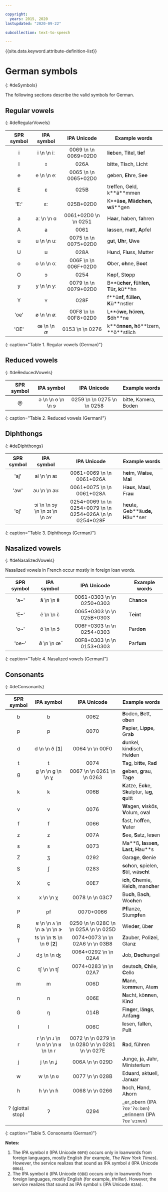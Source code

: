 ```yaml
---

copyright:
  years: 2015, 2020
lastupdated: "2020-09-22"

subcollection: text-to-speech

---
```


{{site.data.keyword.attribute-definition-list}}

# German symbols
{: #deSymbols}

The following sections describe the valid symbols for German.

## Regular vowels
{: #deRegularVowels}

| SPR symbol | IPA symbol | IPA Unicode | Example words |
|:----------:|:----------:|:-----------:|---------------|
| i | i  \n   \n &#105;&#720; | 0069  \n   \n 0069+02D0 | l**ie**ben, T**i**tel, t**ie**f |
| I | &#618; | 026A | b**i**tte, T**i**sch, L**i**cht |
| e | e  \n   \n &#101;&#720; | 0065  \n   \n 0065+02D0 | g**e**ben, **Eh**re, S**ee** |
| E | &#603; | 025B | tr**e**ffen, G**e**ld, k**&auml;**mmen |
| 'E:' | &#603;&#720; | 025B+02D0 | K**&auml;**se, M**&auml;**dchen, w**&auml;**gen |
| a | &#97;&#720;  \n   \n &#593; | 0061+02D0  \n   \n 0251 | H**aa**r, h**a**ben, f**a**hren |
| A | a | 0061 | l**a**ssen, m**a**tt, **A**pfel |
| u | u  \n   \n &#117;&#720; | 0075  \n   \n 0075+02D0 | g**u**t, **Uh**r, **U**we |
| U | &#650; | 028A | H**u**nd, Fl**u**ss, M**u**tter |
| o | o  \n   \n &#111;&#720; | 006F  \n   \n 006F+02D0 | **O**ber, **oh**ne, B**oo**t |
| O | &#596; | 0254 | K**o**pf, St**o**pp |
| y | y  \n   \n &#121;&#720; | 0079  \n   \n 0079+02D0 | B**&uuml;**cher, f**&uuml;h**len, T**&uuml;**r, k**&uuml;**hn |
| Y | &#655; | 028F | f**&uuml;**nf, f**&uuml;**llen, K**&uuml;**nstler |
| 'oe' | &#248;  \n   \n &#248;&#720; | 00F8  \n   \n 00F8+02D0 | L**&ouml;**we, h**&ouml;**ren, S**&ouml;h**ne |
| 'OE' | &#339;  \n   \n &#630; | 0153  \n   \n 0276 | k**&ouml;**nnen, h**&ouml;**lzern, **&ouml;**stlich |
{: caption="Table 1. Regular vowels (German)"}

## Reduced vowels
{: #deReducedVowels}

| SPR symbol | IPA symbol | IPA Unicode | Example words |
|:----------:|:----------:|:-----------:|---------------|
| @ | &#601;  \n   \n &#629;  \n   \n &#600; | 0259  \n   \n 0275  \n   \n 0258 | bitt**e**, Kam**e**ra, Bod**e**n |
{: caption="Table 2. Reduced vowels (German)"}

## Diphthongs
{: #deDiphthongs}

| SPR symbol | IPA symbol | IPA Unicode | Example words |
|:----------:|:----------:|:-----------:|---------------|
| 'aj' | &#97;&#105;  \n   \n &#97;&#618; | 0061+0069  \n   \n 0061+026A | h**ei**m, W**ai**se, M**ai** |
| 'aw' | &#97;&#117;  \n   \n &#97;&#650; | 0061+0075  \n   \n 0061+028A | H**au**s, M**au**l, Fr**au** |
| 'oj' | &#596;&#105;  \n   \n &#596;&#121;  \n   \n &#596;&#618;  \n   \n &#596;&#655; | 0254+0069  \n   \n 0254+0079  \n   \n 0254+026A  \n   \n 0254+028F | h**eu**te, Geb**&auml;u**de, H**&auml;u**ser |
{: caption="Table 3. Diphthongs (German)"}

## Nasalized vowels
{: #deNasalizedVowels}

Nasalized vowels in French occur mostly in foreign loan words.

| SPR symbol | IPA symbol | IPA Unicode | Example words |
|:----------:|:----------:|:-----------:|---------------|
| 'a~' | &#97;&#771;  \n   \n &#592;&#771; | 0061+0303  \n   \n 0250+0303 | Ch**an**ce |
| 'E~' | &#101;&#771;  \n   \n &#603;&#771; | 0065+0303  \n   \n 025B+0303 | T**ein**t |
| 'o~' | &#111;&#771;  \n   \n &#596;&#771; | 006F+0303  \n   \n 0254+0303 | Pard**on** |
| 'oe~' | &#248;&#771;  \n   \n &#339;&#771; | 00F8+0303  \n   \n 0153+0303 | Parf**um** |
{: caption="Table 4. Nasalized vowels (German)"}

## Consonants
{: #deConsonants}

| SPR symbol | IPA symbol | IPA Unicode | Example words |
|:----------:|:----------:|:-----------:|---------------|
| b | b | 0062 | **B**oden, **B**ett, o**b**en |
| p | p | 0070 | **P**apier, Li**pp**e, Gra**b** |
| d | d  \n   \n &#240; [**1**] | 0064  \n   \n 00F0 | **d**unkel, kin**d**isch, Hel**d**en |
| t | t | 0074 | **T**ag, bi**tt**e, Ra**d** |
| g | g  \n   \n &#609;  \n   \n &#611; | 0067  \n   \n 0261  \n   \n 0263 | **g**eben, **g**rau, Ta**g**e |
| k | k | 006B | **K**atze, E**ck**e, S**k**ulptur, la**g**, **q**uitt |
| v | v | 0076 | **W**agen, **v**isk&ouml;s, **V**olum, o**v**al |
| f | f | 0066 | **f**ast, ho**ff**en, **V**ater |
| z | z | 007A | **S**ee, **S**atz, le**s**en |
| s | s | 0073 | Ma**&szlig;**, la**ss**en, La**s**t, H**au**s |
| Z | &#658; | 0292 | Gara**g**e, **G**enie |
| S | &#643; | 0283 | **sch**on, **s**pielen, **S**til, w&auml;**sch**t |
| X | &#231; | 00E7 | i**ch**, **Ch**emie, Kel**ch**, man**ch**er |
| x | x  \n   \n &#967; | 0078  \n   \n 03C7 | Bu**ch**, Ba**ch**, Wo**ch**en |
| P | &#112;&#102; | 0070+0066 | **Pf**lanze, Stum**pf**en |
| R | &#592;  \n   \n &#652;  \n   \n &#602;  \n   \n &#605; | 0250  \n   \n 028C  \n   \n 025A  \n   \n 025D | Wied**er**, &uuml;b**er** |
| T | &#116;&#115;  \n   \n &#678;  \n   \n &#952; [**2**] | 0074+0073  \n   \n 02A6  \n   \n 03B8 | **Z**auber, Poli**z**ei, Glan**z** |
| J | &#100;&#658;  \n   \n &#676; | 0064+0292  \n   \n 02A4 | **J**ob, **Dsch**ungel |
| C | &#116;&#643;  \n   \n &#116;&#643; | 0074+0283  \n   \n 02A7 | deuts**ch**, **Ch**ile, **C**ello |
| m | m | 006D | **M**ann, ko**mm**en, Ate**m** |
| n | n | 006E | **N**acht, k&ouml;**nn**en, Ki**n**d |
| G | &#331; | 014B | Fi**ng**er, l&auml;**ng**s, Anfa**ng** |
| l | l | 006C | **l**esen, fa**ll**en, Pu**l**t |
| r | r  \n   \n &#633;  \n   \n &#640;  \n   \n &#641;  \n   \n &#638; | 0072  \n   \n 0279  \n   \n 0280  \n   \n 0281  \n   \n 027E | **R**ad, f&uuml;h**r**en |
| j | j  \n   \n &#669; | 006A  \n   \n 029D | **J**unge, **j**a, **J**ahr, Minister**i**um |
| w | w  \n   \n &#651; | 0077  \n   \n 028B | Ed**u**ard, akt**u**ell, Jan**u**ar |
| h | h  \n   \n &#614; | 0068  \n   \n 0266 | **h**och, **H**and, A**h**orn |
| ? (glottal stop) | &#660; | 0294 | _er_obern (IPA <code>&#660;&#603;&#592;&#712;&#660;&#111;&#720;&#98;&#592;&#110;</code>)<br/>_erinnern (IPA <code>&#660;&#603;&#592;&#712;&#641;&#618;&#110;&#592;&#110;</code>) |
{: caption="Table 5. Consonants (German)"}

<!--
**e**r**o**bern (IPA &#660;&#603;&#592;&#712;&#660;&#111;&#720;&#98;&#592;&#110;) **e**rinnern (IPA &#660;&#603;&#592;&#712;&#641;&#618;&#110;&#592;&#110;)
-->

**Notes:**

1.  The IPA symbol <code>&#240;</code> (IPA Unicode `00F0`) occurs only in loanwords from foreign languages, mostly English (for example, *The New York Times*). However, the service realizes that sound as IPA symbol `d` (IPA Unicode `0064`).
1.  The IPA symbol <code>&#952;</code> (IPA Unicode `03B8`) occurs only in loanwords from foreign languages, mostly English (for example, *thriller*). However, the service realizes that sound as IPA symbol <code>&#678;</code> (IPA Unicode `02A6`).
